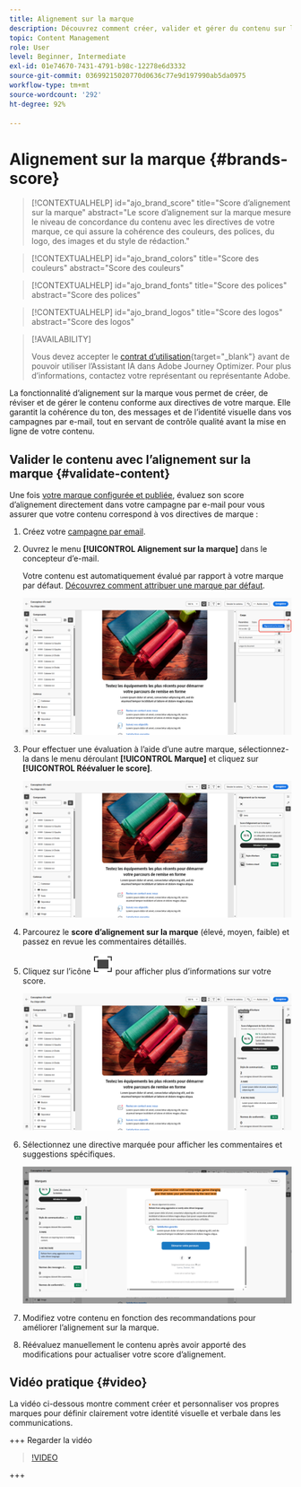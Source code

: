 ```yaml
---
title: Alignement sur la marque
description: Découvrez comment créer, valider et gérer du contenu sur la marque à l’aide du score de marque.
topic: Content Management
role: User
level: Beginner, Intermediate
exl-id: 01e74670-7431-4791-b98c-12278e6d3332
source-git-commit: 03699215020770d0636c77e9d197990ab5da0975
workflow-type: tm+mt
source-wordcount: '292'
ht-degree: 92%

---
```


# Alignement sur la marque {#brands-score}

>[!CONTEXTUALHELP]
>id="ajo_brand_score"
>title="Score d’alignement sur la marque"
>abstract="Le score d’alignement sur la marque mesure le niveau de concordance du contenu avec les directives de votre marque, ce qui assure la cohérence des couleurs, des polices, du logo, des images et du style de rédaction."

>[!CONTEXTUALHELP]
>id="ajo_brand_colors"
>title="Score des couleurs"
>abstract="Score des couleurs"

>[!CONTEXTUALHELP]
>id="ajo_brand_fonts"
>title="Score des polices"
>abstract="Score des polices"

>[!CONTEXTUALHELP]
>id="ajo_brand_logos"
>title="Score des logos"
>abstract="Score des logos"

>[!AVAILABILITY]
>
>Vous devez accepter le [contrat d’utilisation](https://www.adobe.com/fr/legal/licenses-terms/adobe-dx-gen-ai-user-guidelines.html){target="_blank"} avant de pouvoir utiliser l’Assistant IA dans Adobe Journey Optimizer. Pour plus d’informations, contactez votre représentant ou représentante Adobe.

La fonctionnalité d’alignement sur la marque vous permet de créer, de réviser et de gérer le contenu conforme aux directives de votre marque. Elle garantit la cohérence du ton, des messages et de l’identité visuelle dans vos campagnes par e-mail, tout en servant de contrôle qualité avant la mise en ligne de votre contenu.

## Valider le contenu avec l’alignement sur la marque {#validate-content}

Une fois [votre marque configurée et publiée](brands.md), évaluez son score d’alignement directement dans votre campagne par e-mail pour vous assurer que votre contenu correspond à vos directives de marque :

1. Créez votre [campagne par email](../campaigns/create-campaign.md).

1. Ouvrez le menu **[!UICONTROL Alignement sur la marque]** dans le concepteur d’e-mail.

   Votre contenu est automatiquement évalué par rapport à votre marque par défaut. [Découvrez comment attribuer une marque par défaut](brands.md).

   ![](assets/brand-score-1.png)

1. Pour effectuer une évaluation à l’aide d’une autre marque, sélectionnez-la dans le menu déroulant **[!UICONTROL Marque]** et cliquez sur **[!UICONTROL Réévaluer le score]**.

   ![](assets/brand-score-2.png)

1. Parcourez le **score d’alignement sur la marque** (élevé, moyen, faible) et passez en revue les commentaires détaillés.

1. Cliquez sur l’icône ![Icône plein écran pour afficher les informations détaillées](assets/do-not-localize/Smock_FullScreen_18_N.svg "Plein écran") pour afficher plus d’informations sur votre score.

   ![](assets/brand-score-3.png)

1. Sélectionnez une directive marquée pour afficher les commentaires et suggestions spécifiques.

   ![](assets/brand-score-4.png)

1. Modifiez votre contenu en fonction des recommandations pour améliorer l’alignement sur la marque.

1. Réévaluez manuellement le contenu après avoir apporté des modifications pour actualiser votre score d’alignement.

## Vidéo pratique {#video}

La vidéo ci-dessous montre comment créer et personnaliser vos propres marques pour définir clairement votre identité visuelle et verbale dans les communications.

+++ Regarder la vidéo

>[!VIDEO](https://video.tv.adobe.com/v/3470548/?learn=on&captions=fre_fr)

+++
